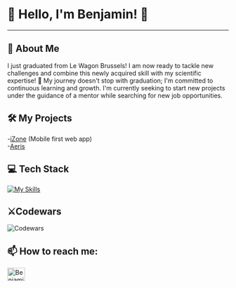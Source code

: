 # 👋 Hello, I'm Benjamin! 👋

***

## 📖 About Me
I just graduated from Le Wagon Brussels! I am now ready to tackle new challenges and combine this newly acquired skill with my scientific expertise! 🧬  My journey doesn't stop with graduation; I'm committed to continuous learning and growth. I'm currently seeking to start new projects under the guidance of a mentor while searching for new job opportunities.

## 🛠️ My Projects
-[iZone](https://www.i2one.me/) (Mobile first web app)\
-[Aeris](https://aeris1554-fb09f71cf35e.herokuapp.com/)

## 💻 Tech Stack
[![My Skills](https://skillicons.dev/icons?i=ruby,rails,js,css,html,java,python,git,heroku)](https://skillicons.dev)

## ⚔️Codewars
![Codewars]("https://github.r2v.ch/codewars?user=BenjaminMoreau21&theme=gradient&hide_clan=true&animation=false")

## 📫 How to reach me:
<a href="https://www.linkedin.com/in/benjamin-moreau-850684251/" target="blank"><img align="center" src="https://raw.githubusercontent.com/rahuldkjain/github-profile-readme-generator/master/src/images/icons/Social/linked-in-alt.svg" alt="Benjamin Moreau LinkedIn" height="30" width="40" /></a>
